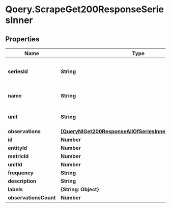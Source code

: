 # Qoery.ScrapeGet200ResponseSeriesInner

## Properties

Name | Type | Description | Notes
------------ | ------------- | ------------- | -------------
**seriesId** | **String** | short id for the series (optional but recommended) | [optional] 
**name** | **String** | human-friendly name for the series | 
**unit** | **String** | unit of measurement (optional) | [optional] 
**observations** | [**[QueryNlGet200ResponseAllOfSeriesInnerObservationsInner]**](QueryNlGet200ResponseAllOfSeriesInnerObservationsInner.md) |  | 
**id** | **Number** |  | 
**entityId** | **Number** |  | 
**metricId** | **Number** |  | 
**unitId** | **Number** |  | [optional] 
**frequency** | **String** |  | [optional] 
**description** | **String** |  | [optional] 
**labels** | **{String: Object}** |  | [optional] 
**observationsCount** | **Number** |  | [optional] 


